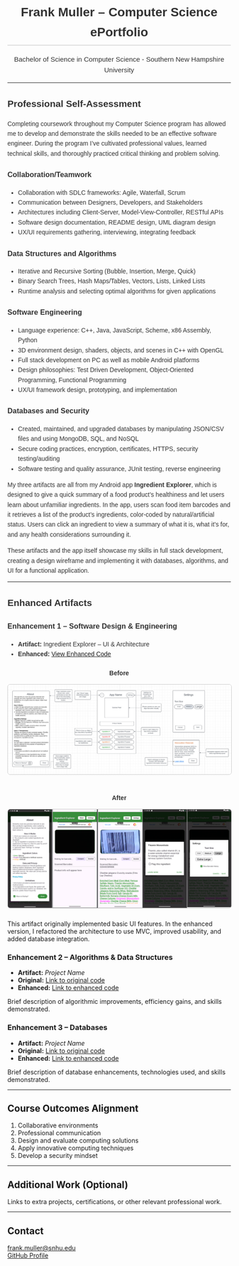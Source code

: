 <div style="font-family: Arial, sans-serif; max-width: 900px; margin: auto; line-height: 1.6; color: #333;">

<h1 style="text-align: center; border-bottom: 2px solid #ddd; padding-bottom: 5px;">
Frank Muller – Computer Science ePortfolio
</h1>

<p style="text-align: center; font-size: 1.1em;">
Bachelor of Science in Computer Science - Southern New Hampshire University
</p>

<hr>

<h2>Professional Self-Assessment</h2>
<p>
Completing coursework throughout my Computer Science program has allowed me to develop and demonstrate the skills needed to be an effective software engineer. During the program I’ve cultivated professional values, learned technical skills, and thoroughly practiced critical thinking and problem solving.
</p>

<h3>Collaboration/Teamwork</h3>
<ul>
  <li>Collaboration with SDLC frameworks: Agile, Waterfall, Scrum</li>
  <li>Communication between Designers, Developers, and Stakeholders</li>
  <li>Architectures including Client-Server, Model-View-Controller, RESTful APIs</li>
  <li>Software design documentation, README design, UML diagram design</li>
  <li>UX/UI requirements gathering, interviewing, integrating feedback</li>
</ul>

<h3>Data Structures and Algorithms</h3>
<ul>
  <li>Iterative and Recursive Sorting (Bubble, Insertion, Merge, Quick)</li>
  <li>Binary Search Trees, Hash Maps/Tables, Vectors, Lists, Linked Lists</li>
  <li>Runtime analysis and selecting optimal algorithms for given applications</li>
</ul>

<h3>Software Engineering</h3>
<ul>
  <li>Language experience: C++, Java, JavaScript, Scheme, x86 Assembly, Python</li>
  <li>3D environment design, shaders, objects, and scenes in C++ with OpenGL</li>
  <li>Full stack development on PC as well as mobile Android platforms</li>
  <li>Design philosophies: Test Driven Development, Object-Oriented Programming, Functional Programming</li>
  <li>UX/UI framework design, prototyping, and implementation</li>
</ul>

<h3>Databases and Security</h3>
<ul>
  <li>Created, maintained, and upgraded databases by manipulating JSON/CSV files and using MongoDB, SQL, and NoSQL</li>
  <li>Secure coding practices, encryption, certificates, HTTPS, security testing/auditing</li>
  <li>Software testing and quality assurance, JUnit testing, reverse engineering</li>
</ul>

<p>
My three artifacts are all from my Android app <strong>Ingredient Explorer</strong>, which is designed to give a quick summary of a food product’s healthiness and let users learn about unfamiliar ingredients. In the app, users scan food item barcodes and it retrieves a list of the product’s ingredients, color-coded by natural/artificial status. Users can click an ingredient to view a summary of what it is, what it’s for, and any health considerations surrounding it.
</p>

<p>
These artifacts and the app itself showcase my skills in full stack development, creating a design wireframe and implementing it with databases, algorithms, and UI for a functional application.
</p>

<hr>

<h2>Enhanced Artifacts</h2>
<!-- Keep your artifact sections here as you had them -->

<h3>Enhancement 1 – Software Design & Engineering</h3>
<ul>
  <li><strong>Artifact:</strong> Ingredient Explorer – UI & Architecture</li>
  <li><strong>Enhanced:</strong> <a href="artifacts/artifact1/enhanced/">View Enhanced Code</a></li>
</ul>

<div style="margin: 20px 0; text-align: center;">
  <p><strong>Before</strong></p>
  <img src="images/artifact1_before.png" alt="Artifact 1 Before" style="max-width: 100%; border: 1px solid #ccc; border-radius: 6px; margin-bottom: 20px;">

  <p><strong>After</strong></p>
  <img src="images/artifact1_after.png" alt="Artifact 1 After" style="max-width: 100%; border: 1px solid #ccc; border-radius: 6px;">
</div>

</div>

<p>
This artifact originally implemented basic UI features. In the enhanced version, I refactored the architecture to use MVC, improved usability, and added database integration.  
</p>


<h3>Enhancement 2 – Algorithms & Data Structures</h3>
<ul>
  <li><strong>Artifact:</strong> <em>Project Name</em></li>
  <li><strong>Original:</strong> <a href="#">Link to original code</a></li>
  <li><strong>Enhanced:</strong> <a href="#">Link to enhanced code</a></li>
</ul>
<p>
Brief description of algorithmic improvements, efficiency gains, and skills demonstrated.
</p>

<h3>Enhancement 3 – Databases</h3>
<ul>
  <li><strong>Artifact:</strong> <em>Project Name</em></li>
  <li><strong>Original:</strong> <a href="#">Link to original code</a></li>
  <li><strong>Enhanced:</strong> <a href="#">Link to enhanced code</a></li>
</ul>
<p>
Brief description of database enhancements, technologies used, and skills demonstrated.
</p>

<hr>

<h2>Course Outcomes Alignment</h2>
<ol>
  <li>Collaborative environments</li>
  <li>Professional communication</li>
  <li>Design and evaluate computing solutions</li>
  <li>Apply innovative computing techniques</li>
  <li>Develop a security mindset</li>
</ol>

<hr>

<h2>Additional Work (Optional)</h2>
<p>
Links to extra projects, certifications, or other relevant professional work.
</p>

<hr>

<h2>Contact</h2>
<p>
<a href="mailto:frank.muller@snhu.edu">frank.muller@snhu.edu</a><br>
<a href="#">GitHub Profile</a>
</p>

</div>
